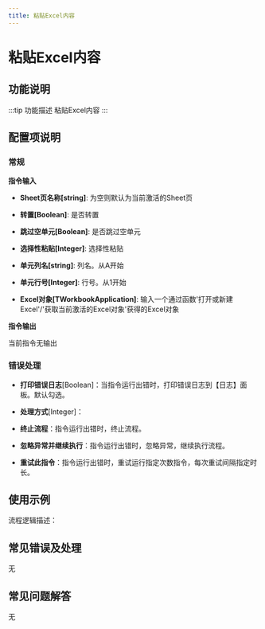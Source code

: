 ```yaml
---
title: 粘贴Excel内容
---
```


# 粘贴Excel内容

## 功能说明

:::tip 功能描述
粘贴Excel内容
:::

## 配置项说明

### 常规

**指令输入**

- **Sheet页名称[string]**: 为空则默认为当前激活的Sheet页

- **转置[Boolean]**: 是否转置

- **跳过空单元[Boolean]**: 是否跳过空单元

- **选择性粘贴[Integer]**: 选择性粘贴

- **单元列名[string]**: 列名。从A开始

- **单元行号[Integer]**: 行号。从1开始

- **Excel对象[TWorkbookApplication]**: 输入一个通过函数'打开或新建Excel'/'获取当前激活的Excel对象'获得的Excel对象


**指令输出**

当前指令无输出

### 错误处理

- **打印错误日志**[Boolean]：当指令运行出错时，打印错误日志到【日志】面板。默认勾选。

- **处理方式**[Integer]：

 - **终止流程**：指令运行出错时，终止流程。

 - **忽略异常并继续执行**：指令运行出错时，忽略异常，继续执行流程。

 - **重试此指令**：指令运行出错时，重试运行指定次数指令，每次重试间隔指定时长。

## 使用示例

流程逻辑描述：

## 常见错误及处理

无

## 常见问题解答

无

